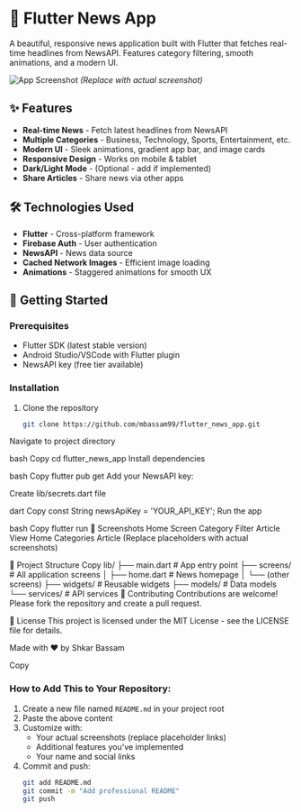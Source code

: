 # 📰 Flutter News App

A beautiful, responsive news application built with Flutter that fetches real-time headlines from NewsAPI. Features category filtering, smooth animations, and a modern UI.

![App Screenshot](https://via.placeholder.com/800x500.png?text=News+App+Screenshot) *(Replace with actual screenshot)*

## ✨ Features
- **Real-time News** - Fetch latest headlines from NewsAPI
- **Multiple Categories** - Business, Technology, Sports, Entertainment, etc.
- **Modern UI** - Sleek animations, gradient app bar, and image cards
- **Responsive Design** - Works on mobile & tablet
- **Dark/Light Mode** - (Optional - add if implemented)
- **Share Articles** - Share news via other apps

## 🛠️ Technologies Used
- **Flutter** - Cross-platform framework
- **Firebase Auth** - User authentication
- **NewsAPI** - News data source
- **Cached Network Images** - Efficient image loading
- **Animations** - Staggered animations for smooth UX

## 🚀 Getting Started

### Prerequisites
- Flutter SDK (latest stable version)
- Android Studio/VSCode with Flutter plugin
- NewsAPI key (free tier available)

### Installation
1. Clone the repository
   ```bash
   git clone https://github.com/mbassam99/flutter_news_app.git
Navigate to project directory

bash
Copy
cd flutter_news_app
Install dependencies

bash
Copy
flutter pub get
Add your NewsAPI key:

Create lib/secrets.dart file

dart
Copy
const String newsApiKey = 'YOUR_API_KEY';
Run the app

bash
Copy
flutter run
📱 Screenshots
Home Screen	Category Filter	Article View
Home	Categories	Article
(Replace placeholders with actual screenshots)

📂 Project Structure
Copy
lib/
├── main.dart          # App entry point
├── screens/           # All application screens
│   ├── home.dart      # News homepage
│   └── (other screens)
├── widgets/           # Reusable widgets
├── models/            # Data models
└── services/          # API services
🤝 Contributing
Contributions are welcome! Please fork the repository and create a pull request.

📄 License
This project is licensed under the MIT License - see the LICENSE file for details.

Made with ❤️ by Shkar Bassam

Copy

### How to Add This to Your Repository:
1. Create a new file named `README.md` in your project root
2. Paste the above content
3. Customize with:
   - Your actual screenshots (replace placeholder links)
   - Additional features you've implemented
   - Your name and social links
4. Commit and push:
   ```bash
   git add README.md
   git commit -m "Add professional README"
   git push
